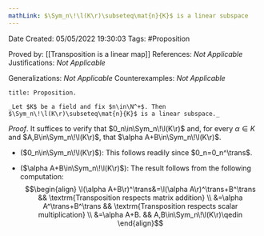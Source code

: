 ```yaml
---
mathLink: $\Sym_n\!\l(K\r)\subseteq\mat{n}{K}$ is a linear subspace
---
```


<div class="topSpace"></div>

Date Created: 05/05/2022 19:30:03
Tags: #Proposition

Proved by: [[Transposition is a linear map]]
References: _Not Applicable_
Justifications: _Not Applicable_

Generalizations: _Not Applicable_
Counterexamples: _Not Applicable_

``` ad-Proposition
title: Proposition.

_Let $K$ be a field and fix $n\in\N^+$. Then $\Sym_n\!\l(K\r)\subseteq\mat{n}{K}$ is a linear subspace._

```

_Proof_. It suffices to verify that $0_n\in\Sym_n\!\l(K\r)$ and, for every $\alpha\in K$ and $A,B\in\Sym_n\!\l(K\r)$, that $\alpha A+B\in\Sym_n\!\l(K\r)$.
* ($0_n\in\Sym_n\!\l(K\r)$): This follows readily since $0_n=0_n^\trans$.

* ($\alpha A+B\in\Sym_n\!\l(K\r)$): The result follows from the following computation:
$$\begin{align}
    \l(\alpha A+B\r)^\trans&=\l(\alpha A\r)^\trans+B^\trans && \textrm{Transposition respects matrix addition} \\
    &=\alpha A^\trans+B^\trans && \textrm{Transposition respects scalar multiplication} \\
    &=\alpha A+B. && A,B\in\Sym_n\!\l(K\r)\qedin
\end{align}$$
